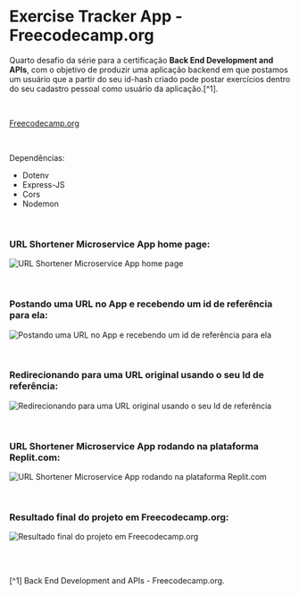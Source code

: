 # Exercise Tracker App - Freecodecamp.org


Quarto desafio da série para a certificação **Back End Development and APIs**, com o objetivo de produzir uma aplicação backend em que postamos um usuário que a partir do seu id-hash criado pode postar exercícios dentro do seu cadastro pessoal como usuário da aplicação.[^1].

<br />

[Freecodecamp.org](https://www.freecodecamp.org/learn/back-end-development-and-apis/)



<br />


Dependências:

- Dotenv
- Express-JS
- Cors
- Nodemon




<br />

### URL Shortener Microservice App home page:          
![URL Shortener Microservice App home page](/public/images/)



<br />

### Postando uma URL no App e recebendo um id de referência para ela:          
![Postando uma URL no App e recebendo um id de referência para ela](/public/images/)



<br />

### Redirecionando para uma URL original usando o seu Id de referência:          
![Redirecionando para uma URL original usando o seu Id de referência](/public/images/)




<br />


### URL Shortener Microservice App rodando na plataforma Replit.com:          
![URL Shortener Microservice App rodando na plataforma Replit.com](/public/images/)




<br />

### Resultado final do projeto em Freecodecamp.org:               
![Resultado final do projeto em Freecodecamp.org](/public/images/)



<br />





<br />

[^1] Back End Development and APIs - Freecodecamp.org.






